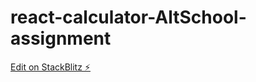 # react-calculator-AltSchool-assignment

[Edit on StackBlitz ⚡️](https://stackblitz.com/edit/react-pha8tq)